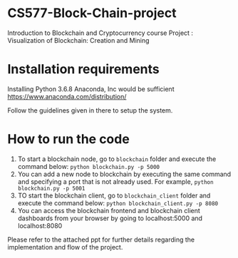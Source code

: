# CS577-Block-Chain-project
Introduction to Blockchain and Cryptocurrency course
Project : Visualization of Blockchain: Creation and Mining

# Installation requirements
Installing Python 3.6.8 Anaconda, Inc would be sufficient https://www.anaconda.com/distribution/


Follow the guidelines given in there to setup the system.

# How to run the code

1. To start a blockchain node, go to ```blockchain``` folder and execute the command below:
```python blockchain.py -p 5000```
2. You can add a new node to blockchain by executing the same command and specifying a port that is not already used. For example, ```python blockchain.py -p 5001```
3. TO start the blockchain client, go to ```blockchain_client``` folder and execute the command below:
```python blockchain_client.py -p 8080```
4. You can access the blockchain frontend and blockchain client dashboards from your browser by going to localhost:5000 and localhost:8080

Please refer to the attached ppt for further details regarding the implementation and flow of the project.
